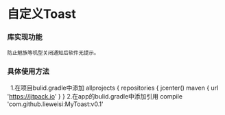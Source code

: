 自定义Toast  
===================================  
  
### 库实现功能 
    防止魅族等机型关闭通知后软件无提示。            
  
### 具体使用方法
   1.在项目bulid.gradle中添加
allprojects {
    repositories {
        jcenter()
        maven { url 'https://jitpack.io' }
    }
2.在app的bulid.gradle中添加引用
compile 'com.github.lieweisi:MyToast:v0.1'
